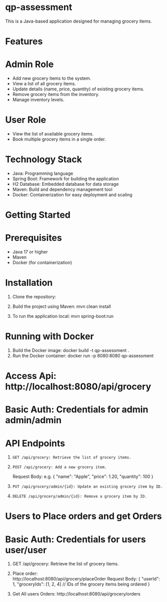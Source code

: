 # qp-assessment

This is a Java-based application designed for managing grocery items. 

# Features

# Admin Role
- Add new grocery items to the system.
- View a list of all grocery items.
- Update details (name, price, quantity) of existing grocery items.
- Remove grocery items from the inventory.
- Manage inventory levels.

# User Role
- View the list of available grocery items.
- Book multiple grocery items in a single order.

# Technology Stack

- Java: Programming language
- Spring Boot: Framework for building the application
- H2 Database: Embedded database for data storage
- Maven: Build and dependency management tool
- Docker: Containerization for easy deployment and scaling

# Getting Started

# Prerequisites

- Java 17 or higher
- Maven
- Docker (for containerization)

# Installation

1. Clone the repository:
   
2. Build the project using Maven:
   mvn clean install
3. To run the application local:
   mvn spring-boot:run


# Running with Docker

1. Build the Docker image:
   docker build -t qp-assessment .
2.  Run the Docker container:
    docker run -p 8080:8080 qp-assessment

# Access Api:  http://localhost:8080/api/grocery
   # Basic Auth: Credentials for admin  admin/admin
   # API Endpoints
1.     GET /api/grocery: Retrieve the list of grocery items.
2.     POST /api/grocery: Add a new grocery item.
     Request Body: e.g.
        {
           "name": "Apple",
           "price": 1.20,
           "quantity": 100
        }

4.     PUT /api/grocery/admin/{id}: Update an existing grocery item by ID.
5.     DELETE /api/grocery/admin/{id}: Remove a grocery item by ID.

# Users to Place orders and get Orders 
  #   Basic Auth: Credentials for users  user/user
1.    GET /api/grocery: Retrieve the list of grocery items.

2. Place order:   
        http://localhost:8080/api/grocery/placeOrder
        Request Body:
   {
   "userId": 1,
   "groceryIds": [1, 2, 4] // IDs of the grocery items being ordered
   }

3. Get All users Orders:
     http://localhost:8080/api/grocery/orders
